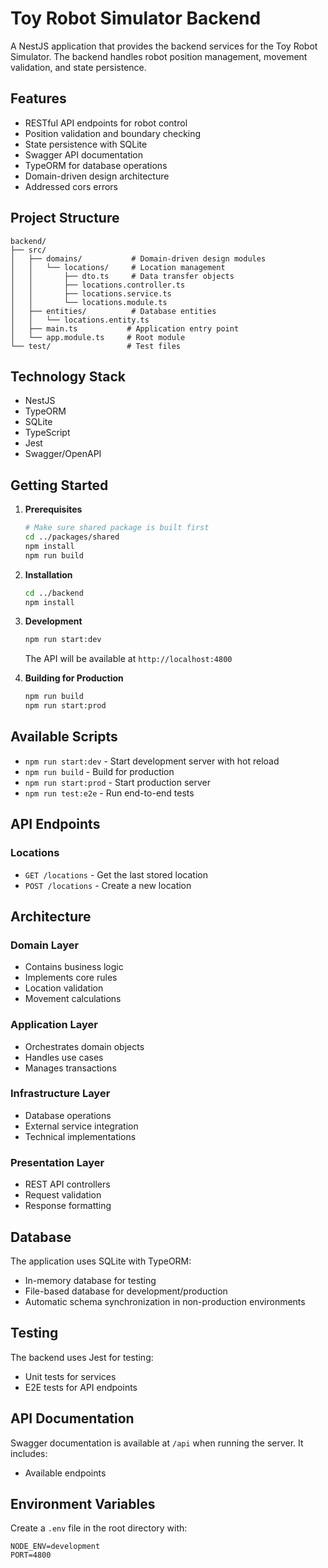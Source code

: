# Toy Robot Simulator Backend

A NestJS application that provides the backend services for the Toy Robot Simulator. The backend handles robot position management, movement validation, and state persistence.

## Features

- RESTful API endpoints for robot control
- Position validation and boundary checking
- State persistence with SQLite
- Swagger API documentation
- TypeORM for database operations
- Domain-driven design architecture
- Addressed cors errors

## Project Structure

```
backend/
├── src/
│   ├── domains/           # Domain-driven design modules
│   │   └── locations/     # Location management
│   │       ├── dto.ts     # Data transfer objects
│   │       ├── locations.controller.ts
│   │       ├── locations.service.ts
│   │       └── locations.module.ts
│   ├── entities/          # Database entities
│   │   └── locations.entity.ts
│   ├── main.ts           # Application entry point
│   └── app.module.ts     # Root module
└── test/                 # Test files
```

## Technology Stack

- NestJS
- TypeORM
- SQLite
- TypeScript
- Jest
- Swagger/OpenAPI

## Getting Started

1. **Prerequisites**
   ```bash
   # Make sure shared package is built first
   cd ../packages/shared
   npm install
   npm run build
   ```

2. **Installation**
   ```bash
   cd ../backend
   npm install
   ```

3. **Development**
   ```bash
   npm run start:dev
   ```
   The API will be available at `http://localhost:4800`

4. **Building for Production**
   ```bash
   npm run build
   npm run start:prod
   ```

## Available Scripts

- `npm run start:dev` - Start development server with hot reload
- `npm run build` - Build for production
- `npm run start:prod` - Start production server
- `npm run test:e2e` - Run end-to-end tests

## API Endpoints

### Locations

- `GET /locations` - Get the last stored location
- `POST /locations` - Create a new location


## Architecture

### Domain Layer
- Contains business logic
- Implements core rules
- Location validation
- Movement calculations

### Application Layer
- Orchestrates domain objects
- Handles use cases
- Manages transactions

### Infrastructure Layer
- Database operations
- External service integration
- Technical implementations

### Presentation Layer
- REST API controllers
- Request validation
- Response formatting

## Database

The application uses SQLite with TypeORM:
- In-memory database for testing
- File-based database for development/production
- Automatic schema synchronization in non-production environments

## Testing

The backend uses Jest for testing:
- Unit tests for services
- E2E tests for API endpoints

## API Documentation

Swagger documentation is available at `/api` when running the server. It includes:
- Available endpoints

## Environment Variables

Create a `.env` file in the root directory with:
```
NODE_ENV=development
PORT=4800
```

